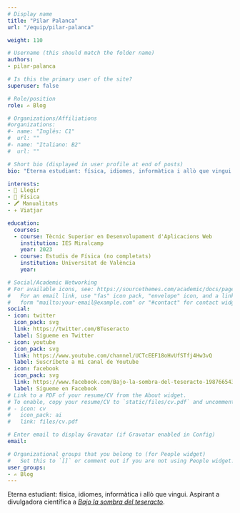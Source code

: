 ```yaml
---
# Display name
title: "Pilar Palanca"
url: "/equip/pilar-palanca"

weight: 110

# Username (this should match the folder name)
authors:
- pilar-palanca

# Is this the primary user of the site?
superuser: false

# Role/position
role: ✍️ Blog

# Organizations/Affiliations
#organizations:
#- name: "Inglés: C1"
#  url: ""
#- name: "Italiano: B2"
#  url: ""  

# Short bio (displayed in user profile at end of posts)
bio: "Eterna estudiant: física, idiomes, informàtica i allò que vingui. Aspirant a divulgadora científica a [*Bajo la sombra del teseracto*](https://twitter.com/BTeseracto)."

interests:
- 📖 Llegir
- 🧲 Física
- 🖍️ Manualitats
- ✈️ Viatjar

education:
  courses:
  - course: Tècnic Superior en Desenvolupament d'Aplicacions Web
    institution: IES Miralcamp
    year: 2023
  - course: Estudis de Física (no completats)
    institution: Universitat de València
    year:

# Social/Academic Networking
# For available icons, see: https://sourcethemes.com/academic/docs/page-builder/#icons
#   For an email link, use "fas" icon pack, "envelope" icon, and a link in the
#   form "mailto:your-email@example.com" or "#contact" for contact widget.
social:
- icon: twitter
  icon_pack: svg
  link: https://twitter.com/BTeseracto
  label: Sígueme en Twitter
- icon: youtube
  icon_pack: svg
  link: https://www.youtube.com/channel/UCTcEEF18oHvUfSTfj4Hw3vQ
  label: Suscríbete a mi canal de Youtube
- icon: facebook
  icon_pack: svg
  link: https://www.facebook.com/Bajo-la-sombra-del-teseracto-1987665438194990/
  label: Sígueme en Facebook
# Link to a PDF of your resume/CV from the About widget.
# To enable, copy your resume/CV to `static/files/cv.pdf` and uncomment the lines below.
# - icon: cv
#   icon_pack: ai
#   link: files/cv.pdf

# Enter email to display Gravatar (if Gravatar enabled in Config)
email:

# Organizational groups that you belong to (for People widget)
#   Set this to `[]` or comment out if you are not using People widget.
user_groups:
- ✍️ Blog
---
```


Eterna estudiant: física, idiomes, informàtica i allò que vingui. Aspirant a divulgadora científica a [*Bajo la sombra del teseracto*](https://twitter.com/BTeseracto).
